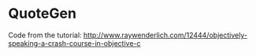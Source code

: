 QuoteGen
========

Code from the tutorial:
http://www.raywenderlich.com/12444/objectively-speaking-a-crash-course-in-objective-c
